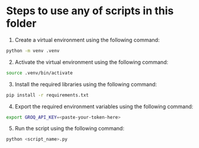 # Steps to use any of scripts in this folder
1. Create a virtual environment using the following command:
```bash
python -m venv .venv
```

2. Activate the virtual environment using the following command:
```bash
source .venv/bin/activate
```

3. Install the required libraries using the following command:
```bash
pip install -r requirements.txt
```

4. Export the required environment variables using the following command:
```bash
export GROQ_API_KEY=<paste-your-token-here>
```

5. Run the script using the following command:
```bash
python <script_name>.py
```
